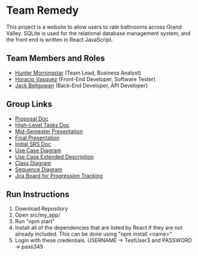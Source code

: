 # Team Remedy

This project is a website to allow users to rate bathrooms across Grand Valley. SQLite is used for the relational database management system, and the front end is written in React JavaScript.

## Team Members and Roles

- [Hunter Morningstar](https://github.com/morninhu/CIS350-HW2-Morningstar) (Team Lead, Business Analyst)
- [Horacio Vasquez](https://github.com/HoracioVV/CIS350-HW2-Vasquez) (Front-End Developer, Software Tester)
- [Jack Bellgowan](https://github.com/beljac22/CIS350-HW2-Bellgowan) (Back-End Developer, API Developer)

## Group Links
* [Proposal Doc](proposal.md)
* [High-Level Tasks Doc](High-Level-Tasks.md)
* [Mid-Semester Presentation](Remedy_Presentation.pdf)
* [Final Presentation](Team_Remedy_Final_Presentation.pdf)
* [Initial SRS Doc](software_requirements_specification.md)
* [Use Case Diagram](../artifacts/use_case_diagram/Use_Case_Diagram-Final.pdf)
* [Use Case Extended Description](../artifacts/use_case_diagram/UCD_Extended_Desc.md)
* [Class Diagram](../artifacts/Team-Remedy_Class-Diagram.png)
* [Sequence Diagram](../artifacts/Team-Remedy_Sequence-Diagram.png)
* [Jira Board for Progression Tracking](https://remedy-team.atlassian.net/jira/software/projects/TR/boards/1?atlOrigin=eyJpIjoiNDk0OGFjZDY2N2E1NGM5MGIwN2YzMDZmYWE5ZjAxMjYiLCJwIjoiaiJ9)

## Run Instructions
1. Download Repository
2. Open src/my_app/
3. Run "npm start"
4. Install all of the dependencies that are listed by React if they are not already included. This can be done using "npm install \<name\>"
5. Login with these credentials. USERNAME -> TestUser3 and PASSWORD -> pass345
